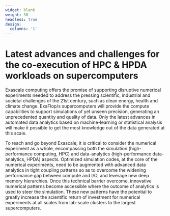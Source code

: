 ```yaml
---
widget: blank
weight: 30
headless: true
design:
  columns: '1'
---
```


# Latest advances and challenges for the co-execution of HPC \& HPDA workloads on supercomputers

Exascale computing offers the promise of supporting disruptive numerical experiments needed to address the pressing scientific, industrial and societal challenges of the 21st century, such as clean energy, health and climate change.
ExaFlop/s supercomputers will provide the compute capabilities to support simulations of yet unseen precision, generating an unprecedented quantity and quality of data.
Only the latest advances in automated data analytics based on machine-learning or statistical analysis will make it possible to get the most knowledge out of the data generated at this scale.

To reach and go beyond Exascale, it is critical to consider the numerical experiment as a whole, encompassing both the simulation (high-performance computing, HPC) and data-analytics (high-performance data-analytics, HPDA) aspects.
Optimized simulation codes, at the core of the numerical experiments, need to be augmented  with  advanced data analytics in tight coupling patterns so as to overcome the widening performance gap between compute and I/O, and leverage new  deep memory hierarchies.
Once this technical barrier overcome, innovative numerical  patterns become accessible where the outcome of analytics is used to steer the simulation.
These new patterns have the potential to greatly increase the scientific return of investment for numerical experiments at all scales from lab-scale clusters to the largest supercomputers.
